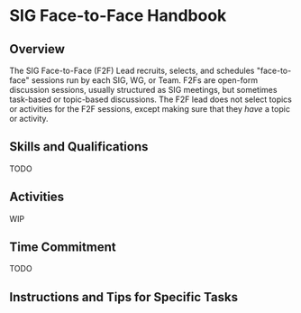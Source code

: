 # SIG Face-to-Face Handbook

## Overview

The SIG Face-to-Face (F2F) Lead recruits, selects, and schedules "face-to-face" sessions run by each SIG, WG, or Team.  F2Fs are open-form discussion sessions, usually structured as SIG meetings, but sometimes task-based or topic-based discussions.  The F2F lead does not select topics or activities for the F2F sessions, except making sure that they *have* a topic or activity.

## Skills and Qualifications

TODO  

## Activities  

WIP

## Time Commitment

TODO

## Instructions and Tips for Specific Tasks
